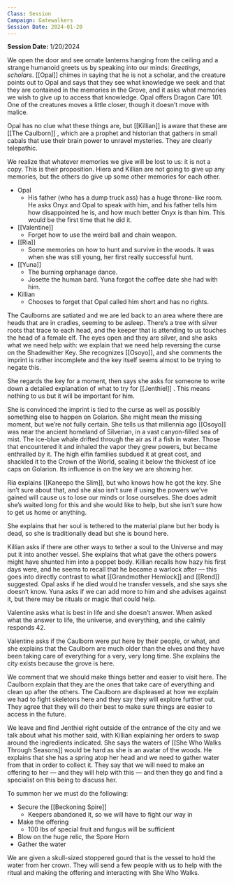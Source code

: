 ```yaml
---
Class: Session
Campaign: Gatewalkers
Session Date: 2024-01-20
---
```

**Session Date:** 1/20/2024

We open the door and see ornate lanterns hanging from the ceiling and a strange humanoid greets us by speaking into our minds: _Greetings, scholars_. [[Opal]] chimes in saying that he is not a scholar, and the creature points out to Opal and says that they see what knowledge we seek and that they are contained in the memories in the Grove, and it asks what memories we wish to give up to access that knowledge. Opal offers Dragon Care 101. One of the creatures moves a little closer, though it doesn’t move with malice.

Opal has no clue what these things are, but [[Killian]] is aware that these are [[The Caulborn]] , which are a prophet and historian that gathers in small cabals that use their brain power to unravel mysteries. They are clearly telepathic.

We realize that whatever memories we give will be lost to us: it is not a copy. This is their proposition. Hiera and Killian are not going to give up any memories, but the others do give up some other memories for each other.

- Opal
    - His father (who has a dump truck ass) has a huge throne-like room. He asks Onyx and Opal to speak with him, and his father tells him how disappointed he is, and how much better Onyx is than him. This would be the first time that he did it.
- [[Valentine]]
    - Forget how to use the weird ball and chain weapon.
- [[Ria]]
    - Some memories on how to hunt and survive in the woods. It was when she was still young, her first really successful hunt.
- [[Yuna]]
    - The burning orphanage dance.
    - Josette the human bard. Yuna forgot the coffee date she had with him.
- Killian
    - Chooses to forget that Opal called him short and has no rights.

The Caulborns are satiated and we are led back to an area where there are heads that are in cradles, seeming to be asleep. There’s a tree with silver roots that trace to each head, and the keeper that is attending to us touches the head of a female elf. The eyes open and they are silver, and she asks what we need help with: we explain that we need help reversing the curse on the Shadewither Key. She recognizes [[Osoyo]], and she comments the imprint is rather incomplete and the key itself seems almost to be trying to negate this.

She regards the key for a moment, then says she asks for someone to write down a detailed explanation of what to try for [[Jenthiel]] . This means nothing to us but it will be important for him.

She is convinced the imprint is tied to the curse as well as possibly something else to happen on Golarion. She might mean the missing moment, but we’re not fully certain. She tells us that millennia ago [[Osoyo]] was near the ancient homeland of Silverian, in a vast canyon-filled sea of mist. The ice-blue whale drifted through the air as if a fish in water. Those that encountered it and inhaled the vapor they grew powers, but became enthralled by it. The high elfin families subdued it at great cost, and shackled it to the Crown of the World, sealing it below the thickest of ice caps on Golarion. Its influence is on the key we are showing her.

Ria explains [[Kaneepo the Slim]], but who knows how he got the key. She isn’t sure about that, and she also isn’t sure if using the powers we’ve gained will cause us to lose our minds or lose ourselves. She does admit she’s waited long for this and she would like to help, but she isn’t sure how to get us home or anything.

She explains that her soul is tethered to the material plane but her body is dead, so she is traditionally dead but she is bound here. 

Killian asks if there are other ways to tether a soul to the Universe and may put it into another vessel. She explains that what gave the others powers might have shunted him into a poppet body. Killian recalls how hazy his first days were, and he seems to recall that he became a warlock after — this goes into directly contrast to what [[Grandmother Hemlock]] and [[Rend]] suggested. Opal asks if he died would he transfer vessels, and she says she doesn’t know. Yuna asks if we can add more to him and she advises against it, but there may be rituals or magic that could help.

Valentine asks what is best in life and she doesn’t answer. When asked what the answer to life, the universe, and everything, and she calmly responds 42.

Valentine asks if the Caulborn were put here by their people, or what, and she explains that the Caulborn are much older than the elves and they have been taking care of everything for a very, very long time. She explains the city exists because the grove is here.

We comment that we should make things better and easier to visit here. The Caulborn explain that they are the ones that take care of everything and clean up after the others. The Caulborn are displeased at how we explain we had to fight skeletons here and they say they will explore further out. They agree that they will do their best to make sure things are easier to access in the future.

We leave and find Jenthiel right outside of the entrance of the city and we talk about what his mother said, with Killian explaining her orders to swap around the ingredients indicated. She says the waters of [[She Who Walks Through Seasons]] would be hard as she is an avatar of the woods. He explains that she has a spring atop her head and we need to gather water from that in order to collect it. They say that we will need to make an offering to her — and they will help with this — and then they go and find a specialist on this being to discuss her.

To summon her we must do the following:

- Secure the [[Beckoning Spire]]
    - Keepers abandoned it, so we will have to fight our way in
- Make the offering
    - 100 lbs of special fruit and fungus will be sufficient
- Blow on the huge relic, the Spore Horn
- Gather the water

We are given a skull-sized stoppered gourd that is the vessel to hold the water from her crown. They will send a few people with us to help with the ritual and making the offering and interacting with She Who Walks.